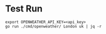 # Test Run

```
export OPENWEATHER_API_KEY=<api_key>
go run ./cmd/openweather/ London uk | jq -r
```